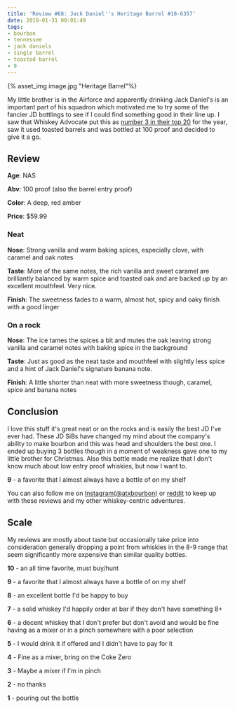 ```yaml
---
title: 'Review #68: Jack Daniel''s Heritage Barrel #18-6357'
date: 2019-01-31 00:01:49
tags:
- bourbon
- tennessee
- jack daniels
- single barrel
- toasted barrel
- 9 
---
```


{% asset_img image.jpg "Heritage Barrel"%}

My little brother is in the Airforce and apparently drinking Jack Daniel's is an important part of his squadron which motivated me to try some of the fancier JD bottlings to see if I could find something good in their line up. I saw that Whiskey Advocate put this as [number 3 in their top 20](http://whiskyadvocate.com/top20/2018/3-jack-daniels-single-barrel-heritage-barrel/) for the year, saw it used toasted barrels and was bottled at 100 proof and decided to give it a go.

## Review
**Age**: NAS

**Abv**: 100 proof (also the barrel entry proof)

**Color**: A deep, red amber

**Price**: $59.99

### Neat
**Nose**: Strong vanilla and warm baking spices, especially clove, with caramel and oak notes

**Taste**: More of the same notes, the rich vanilla and sweet caramel are brilliantly balanced by warm spice and toasted oak and are backed up by an excellent mouthfeel. Very nice.

**Finish**: The sweetness fades to a warm, almost hot, spicy and oaky finish with a good linger

### On a rock
**Nose**: The ice tames the spices a bit and mutes the oak leaving strong vanilla and caramel notes with baking spice in the background

**Taste**: Just as good as the neat taste and mouthfeel with slightly less spice and a hint of Jack Daniel's signature banana note.

**Finish**: A little shorter than neat with more sweetness though, caramel, spice and banana notes

## Conclusion
I love this stuff it's great neat or on the rocks and is easily the best JD I've ever had. These JD SiBs have changed my mind about the company's ability to make bourbon and this was head and shoulders the best one. I ended up buying 3 bottles though in a moment of weakness gave one to my little brother for Christmas. Also this bottle made me realize that I don't know much about low entry proof whiskies, but now I want to. 

**9** - a favorite that I almost always have a bottle of on my shelf

You can also follow me on [Instagram(@atxbourbon)](https://www.instagram.com/atxbourbon/) or [reddit](https://www.reddit.com/r/scottmotorraddrinks/) to keep up with these reviews and my other whiskey-centric adventures.

## Scale
My reviews are mostly about taste but occasionally take price into consideration generally dropping a point from whiskies in the 8-9 range that seem significantly more expensive than similar quality bottles.

**10** - an all time favorite, must buy/hunt

**9** - a favorite that I almost always have a bottle of on my shelf

**8** - an excellent bottle I'd be happy to buy

**7** - a solid whiskey I'd happily order at bar if they don't have something 8+

**6** - a decent whiskey that I don't prefer but don't avoid and would be fine having as a mixer or in a pinch somewhere with a poor selection

**5** - I would drink it if offered and I didn't have to pay for it

**4** - Fine as a mixer, bring on the Coke Zero

**3** - Maybe a mixer if I'm in  pinch

**2** - no thanks

**1** - pouring out the bottle  